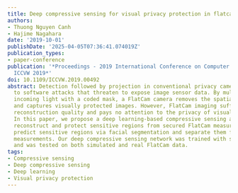```yaml
---
title: Deep compressive sensing for visual privacy protection in flatcam imaging
authors:
- Thuong Nguyen Canh
- Hajime Nagahara
date: '2019-10-01'
publishDate: '2025-04-05T07:36:41.074019Z'
publication_types:
- paper-conference
publication: '*Proceedings - 2019 International Conference on Computer Vision Workshop,
  ICCVW 2019*'
doi: 10.1109/ICCVW.2019.00492
abstract: Detection followed by projection in conventional privacy cameras is vulnerable
  to software attacks that threaten to expose image sensor data. By multiplexing the
  incoming light with a coded mask, a FlatCam camera removes the spatial correlation
  and captures visually protected images. However, FlatCam imaging suffers from poor
  reconstruction quality and pays no attention to the privacy of visual information.
  In this paper, we propose a deep learning-based compressive sensing approach to
  reconstruct and protect sensitive regions from secured FlatCam measurements. We
  predict sensitive regions via facial segmentation and separate them from the captured
  measurements. Our deep compressive sensing network was trained with simulated data,
  and was tested on both simulated and real FlatCam data.
tags:
- Compressive sensing
- Deep compressive sensing
- Deep learning
- Visual privacy protection
---
```

